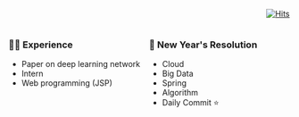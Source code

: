 <div align=right> 
   
[![Hits](https://hits.seeyoufarm.com/api/count/incr/badge.svg?url=https%3A%2F%2Fgithub.com%2Fldayeon&count_bg=%23A899E5&title_bg=%23555555&icon=gnuicecat.svg&icon_color=%23E9E9E9&title=hits&edge_flat=false)](https://hits.seeyoufarm.com)

</div>

<div>
   <div style="width:50%; float:left;">

### 👨‍🎓 Experience
 + Paper on deep learning network
 + Intern
 + Web programming (JSP)
 
</div>
   <div style="width:50%; float:right;">

### 👋 New Year's Resolution 
 + Cloud
 + Big Data
 + Spring
 + Algorithm
 + Daily Commit ⭐
 
  </div>
  </div>
